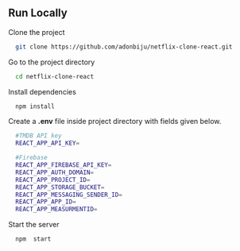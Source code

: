 
## Run Locally

Clone the project

```bash
  git clone https://github.com/adonbiju/netflix-clone-react.git
```

Go to the project directory

```bash
  cd netflix-clone-react
```

Install dependencies

```bash
  npm install
```

Create a **.env** file inside project directory with fields given below.

```bash
  #TMDB API key
  REACT_APP_API_KEY=

  #Firebase
  REACT_APP_FIREBASE_API_KEY=
  REACT_APP_AUTH_DOMAIN=
  REACT_APP_PROJECT_ID=
  REACT_APP_STORAGE_BUCKET=
  REACT_APP_MESSAGING_SENDER_ID=
  REACT_APP_APP_ID=
  REACT_APP_MEASURMENTID=
```

Start the server

```bash
  npm  start
```